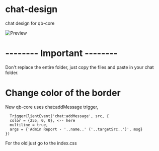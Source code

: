 # chat-design
chat design for qb-core


![Preview](https://i.imgur.com/Q6lkbXu.png)

# -------- Important --------
Don't replace the entire folder, just copy the files and paste in your chat folder.



# Change color of the border

New qb-core uses chat:addMessage trigger,
```
  TriggerClientEvent('chat:addMessage', src, {
  color = {255, 0, 0}, <-- here 
  multiline = true,
  args = {'Admin Report - '..name..' ('..targetSrc..')', msg}
})
```

For the old just go to the index.css 
